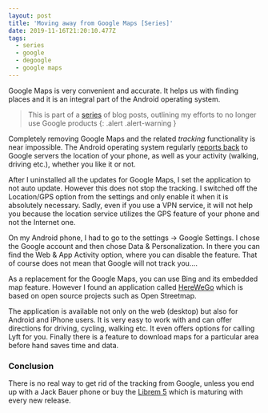 ```yaml
---
layout: post
title: 'Moving away from Google Maps [Series]'
date: 2019-11-16T21:20:10.477Z
tags:
  - series
  - google
  - degoogle
  - google maps
---
```

Google Maps is very convenient and accurate. It helps us with finding places and it is an integral part of the Android operating system. 
<!--more-->

> This is part of a [series](/post/moving-away-from-google-series/) of blog posts, outlining my efforts to no longer use Google products
{: .alert .alert-warning }

Completely removing Google Maps and the related _tracking_ functionality is near impossible. The Android operating system regularly [reports back](https://apnews.com/828aefab64d4411bac257a07c1af0ecb/AP-Exclusive:-Google-tracks-your-movements,-like-it-or-not) to Google servers the location of your phone, as well as your activity (walking, driving etc.), whether you like it or not.

After I uninstalled all the updates for Google Maps, I set the application to not auto update. However this does not stop the tracking. I switched off the Location/GPS option from the settings and only enable it when it is absolutely necessary. Sadly, even if you use a VPN service, it will not help you because the location service utilizes the GPS feature of your phone and not the Internet one.

On my Android phone, I had to go to the settings -> Google Settings. I chose the Google account and then chose Data & Personalization. In there you can find the Web & App Activity option, where you can disable the feature. That of course does not mean that Google will not track you....

As a replacement for the Google Maps, you can use Bing and its embedded map feature. However I found an application called [HereWeGo](https://wego.here.com/) which is based on open source projects such as Open Streetmap.

The application is available not only on the web (desktop) but also for Android and iPhone users. It is very easy to work with and can offer directions for driving, cycling, walking etc. It even offers options for calling Lyft for you. Finally there is a feature to download maps for a particular area before hand saves time and data. 

### Conclusion
There is no real way to get rid of the tracking from Google, unless you end up with a Jack Bauer phone or buy the [Librem 5](https://puri.sm/products/librem-5/) which is maturing with every new release.
